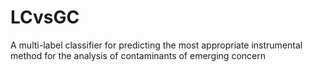 # LCvsGC
A multi-label classifier for predicting the most appropriate instrumental method for the analysis of contaminants of emerging concern
